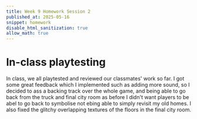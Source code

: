 ```yaml
---
title: Week 9 Homework Session 2
published_at: 2025-05-16
snippet: homework
disable_html_sanitization: true
allow_math: true
---
```


# In-class playtesting
In class, we all playtested and reviewed our classmates' work so far. I got some great feedback which I implemented such as adding more sound, so I decided to ass a backing track over the whole game, and being able to go back from the truck and final city room as before I didn't want players to be abel to go back to symbolise not ebing able to simply revisit my old homes.
I also fixed the glitchy overlapping textures of the floors in the final city room.
